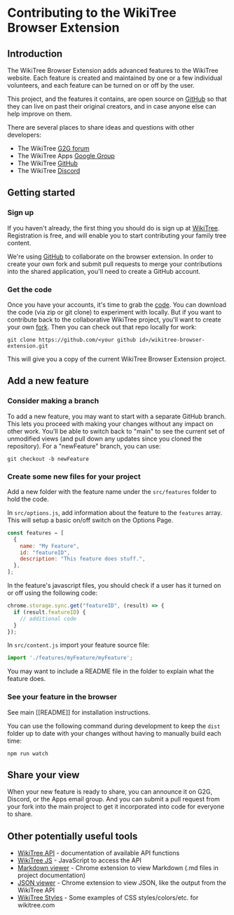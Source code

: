 # Contributing to the WikiTree Browser Extension

## Introduction

The WikiTree Browser Extension adds advanced features to the WikiTree website. Each feature is created and maintained by one or a few individual volunteers, and each feature can be turned on or off by the user.

This project, and the features it contains, are open source on [GitHub](https://github.com/wikitree/wikitree-browser-extension) so that they can live on past their original creators, and in case anyone else can help improve on them.

There are several places to share ideas and questions with other developers:

- The WikiTree [G2G forum](https://www.wikitree.com/g2g/)
- The WikiTree Apps [Google Group](https://groups.google.com/g/WikiTreeApps/)
- The WikiTree [GitHub](https://github.com/wikitree/wikitree-browser-extension)
- The WikiTree [Discord](https://discord.gg/9EMSdccnn3)

## Getting started

### Sign up

If you haven't already, the first thing you should do is sign up at [WikiTree](https://wikitree.com/). Registration is free, and will enable you to start contributing your family tree content.

We're using [GitHub](https://github.com/wikitree/wikitree-browser-extension) to collaborate on the browser extension. In order to create your own fork and submit pull requests to merge your contributions into the shared application, you'll need to create a GitHub account.

### Get the code

Once you have your accounts, it's time to grab the [code](https://github.com/wikitree/wikitree-browser-extension). You can download the code (via zip or git clone) to experiment with locally. But if you want to contribute back to the collaborative WikiTree project, you'll want to create your own [fork](https://docs.github.com/en/get-started/quickstart/fork-a-repo). Then you can check out that repo locally for work:

`git clone https://github.com/<your github id>/wikitree-browser-extension.git`

This will give you a copy of the current WikiTree Browser Extension project.

## Add a new feature

### Consider making a branch

To add a new feature, you may want to start with a separate GitHub branch. This lets you proceed with making your changes without any impact on other work. You'll be able to switch back to "main" to see the current set of unmodified views (and pull down any updates since you cloned the repository). For a "newFeature" branch, you can use:

`git checkout -b newFeature`

### Create some new files for your project

Add a new folder with the feature name under the `src/features` folder to hold the code.

In `src/options.js`, add information about the feature to the `features` array. This will setup a basic on/off switch on the Options Page.

```js
const features = [
  {
    name: "My Feature",
    id: "featureID",
    description: "This feature does stuff.",
  },
];
```

In the feature's javascript files, you should check if a user has it turned on or off using the following code:

```js
chrome.storage.sync.get("featureID", (result) => {
  if (result.featureID) {
    // additional code
  }
});
```

In `src/content.js` import your feature source file:
```js
import './features/myFeature/myFeature';
```

You may want to include a README file in the folder to explain what the feature does.

### See your feature in the browser

See main [[README]] for installation instructions.

You can use the following command during development to keep the `dist` folder up to date with your changes without having to manually build each time:
```
npm run watch
```


## Share your view

When your new feature is ready to share, you can announce it on G2G, Discord, or the Apps email group. And you can submit a pull request from your fork into the main project to get it incorporated into code for everyone to share.

## Other potentially useful tools

- [WikiTree API](https://github.com/wikitree/wikitree-api) - documentation of available API functions
- [WikiTree JS](https://github.com/PeWu/wikitree-js) - JavaScript to access the API
- [Markdown viewer](https://chrome.google.com/webstore/detail/markdown-viewer/ckkdlimhmcjmikdlpkmbgfkaikojcbjk) - Chrome extension to view Markdown (.md files in project documentation)
- [JSON viewer](https://chrome.google.com/webstore/detail/json-viewer/gbmdgpbipfallnflgajpaliibnhdgobh) - Chrome extension to view JSON, like the output from the WikiTree API
- [WikiTree Styles](https://www.wikitree.com/css/examples.html) - Some examples of CSS styles/colors/etc. for wikitree.com

